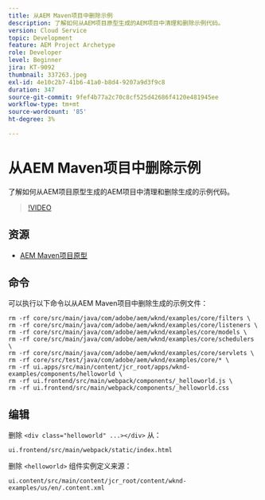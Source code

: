 ```yaml
---
title: 从AEM Maven项目中删除示例
description: 了解如何从AEM项目原型生成的AEM项目中清理和删除示例代码。
version: Cloud Service
topic: Development
feature: AEM Project Archetype
role: Developer
level: Beginner
jira: KT-9092
thumbnail: 337263.jpeg
exl-id: 4e10c2b7-41b6-41a0-b8d4-9207a9d3f9c8
duration: 347
source-git-commit: 9fef4b77a2c70c8cf525d42686f4120e481945ee
workflow-type: tm+mt
source-wordcount: '85'
ht-degree: 3%

---
```


# 从AEM Maven项目中删除示例

了解如何从AEM项目原型生成的AEM项目中清理和删除生成的示例代码。

>[!VIDEO](https://video.tv.adobe.com/v/337263?quality=12&learn=on)


## 资源

+ [AEM Maven项目原型](https://github.com/adobe/aem-project-archetype)

## 命令

可以执行以下命令以从AEM Maven项目中删除生成的示例文件：

```
rm -rf core/src/main/java/com/adobe/aem/wknd/examples/core/filters \
rm -rf core/src/main/java/com/adobe/aem/wknd/examples/core/listeners \
rm -rf core/src/main/java/com/adobe/aem/wknd/examples/core/models \
rm -rf core/src/main/java/com/adobe/aem/wknd/examples/core/schedulers \
rm -rf core/src/main/java/com/adobe/aem/wknd/examples/core/servlets \
rm -rf core/src/test/java/com/adobe/aem/wknd/examples/core/* \
rm -rf ui.apps/src/main/content/jcr_root/apps/wknd-examples/components/helloworld \
rm -rf ui.frontend/src/main/webpack/components/_helloworld.js \
rm -rf ui.frontend/src/main/webpack/components/_helloworld.css
```

## 编辑

删除 `<div class="helloworld" ...></div>` 从：

```
ui.frontend/src/main/webpack/static/index.html
```

删除 `<helloworld>` 组件实例定义来源：

```
ui.content/src/main/content/jcr_root/content/wknd-examples/us/en/.content.xml
```
